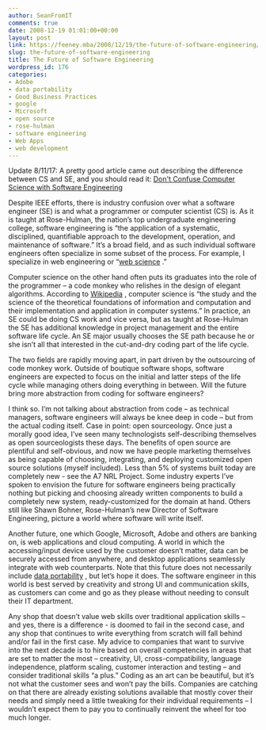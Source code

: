 ```yaml
---
author: SeanFromIT
comments: true
date: 2008-12-19 01:01:00+00:00
layout: post
link: https://feeney.mba/2008/12/19/the-future-of-software-engineering/
slug: the-future-of-software-engineering
title: The Future of Software Engineering
wordpress_id: 176
categories:
- Adobe
- data portability
- Good Business Practices
- google
- Microsoft
- open source
- rose-hulman
- software engineering
- Web Apps
- web development
---
```


Update 8/11/17: A pretty good article came out describing the difference between CS and SE, and you should read it: [Don't Confuse Computer Science with Software Engineering](https://code.berlin/en/blog/computer-science-software-engineering/)

Despite IEEE efforts, there is industry confusion over what a software engineer (SE) is and what a programmer or computer scientist (CS) is. As it is taught at Rose-Hulman, the nation’s top undergraduate engineering college, software engineering is “the application of a systematic, disciplined, quantifiable approach to the development, operation, and maintenance of software.” It’s a broad field, and as such individual software engineers often specialize in some subset of the process. For example, I specialize in web engineering or “[web science](http://www.webscience.org/) .”

Computer science on the other hand often puts its graduates into the role of the programmer – a code monkey who relishes in the design of elegant algorithms. According to [Wikipedia](http://en.wikipedia.org/wiki/Computer_science) , computer science is “the study and the science of the theoretical foundations of information and computation and their implementation and application in computer systems.” In practice, an SE could be doing CS work and vice versa, but as taught at Rose-Hulman the SE has additional knowledge in project management and the entire software life cycle. An SE major usually chooses the SE path because he or she isn’t all that interested in the cut-and-dry coding part of the life cycle.

The two fields are rapidly moving apart, in part driven by the outsourcing of code monkey work. Outside of boutique software shops, software engineers are expected to focus on the initial and latter steps of the life cycle while managing others doing everything in between. Will the future bring more abstraction from coding for software engineers?

I think so. I’m not talking about abstraction from code – as technical managers, software engineers will always be knee deep in code – but from the actual coding itself. Case in point: open sourceology. Once just a morally good idea, I’ve seen many technologists self-describing themselves as open sourceologists these days. The benefits of open source are plentiful and self-obvious, and now we have people marketing themselves as being capable of choosing, integrating, and deploying customized open source solutions (myself included). Less than 5% of systems built today are completely new - see the A7 NRL Project. Some industry experts I’ve spoken to envision the future for software engineers being practically nothing but picking and choosing already written components to build a completely new system, ready-customized for the domain at hand. Others still like Shawn Bohner, Rose-Hulman’s new Director of Software Engineering, picture a world where software will write itself.

Another future, one which Google, Microsoft, Adobe and others are banking on, is web applications and cloud computing. A world in which the accessing/input device used by the customer doesn’t matter, data can be securely accessed from anywhere, and desktop applications seamlessly integrate with web counterparts. Note that this future does not necessarily include [data portability](http://www.dataportability.org/) , but let’s hope it does. The software engineer in this world is best served by creativity and strong UI and communication skills, as customers can come and go as they please without needing to consult their IT department.

Any shop that doesn’t value web skills over traditional application skills – and yes, there is a difference - is doomed to fail in the second case, and any shop that continues to write everything from scratch will fall behind and/or fail in the first case. My advice to companies that want to survive into the next decade is to hire based on overall competencies in areas that are set to matter the most – creativity, UI, cross-compatibility, language independence, platform scaling, customer interaction and testing – and consider traditional skills “a plus.” Coding as an art can be beautiful, but it’s not what the customer sees and won’t pay the bills. Companies are catching on that there are already existing solutions available that mostly cover their needs and simply need a little tweaking for their individual requirements – I wouldn’t expect them to pay you to continually reinvent the wheel for too much longer.
